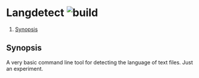 # Langdetect ![build](https://github.com/triole/langdetect/actions/workflows/build.yaml/badge.svg)

<!--- mdtoc: toc begin -->

1. [Synopsis](#synopsis)<!--- mdtoc: toc end -->

## Synopsis

A very basic command line tool for detecting the language of text files. Just an experiment.
